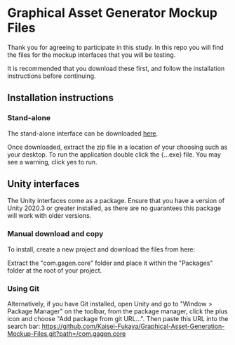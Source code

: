 # Graphical Asset Generator Mockup Files
Thank you for agreeing to participate in this study.
In this repo you will find the files for the mockup interfaces that you will be testing.

It is recommended that you download these first, and follow the installation instructions before continuing.

## Installation instructions
### Stand-alone
The stand-alone interface can be downloaded [here](https://github.com/Kaisei-Fukaya/Graphical-Asset-Generation-Mockup-Files/blob/09e65ee4ee42eac20d15d08e204103b491490e29/graphical-asset-generator_stand-alone-win32-x64.zip).

Once downloaded, extract the zip file in a location of your choosing such as your desktop. To run the application double click the {...exe} file. You may see a warning, click yes to run.

## Unity interfaces
The Unity interfaces come as a package. Ensure that you have a version of Unity 2020.3 or greater installed, as there are no guarantees this package will work with older versions. 


### Manual download and copy
To install, create a new project and download the files from here:

Extract the "com.gagen.core" folder and place it within the "Packages" folder at the root of your project.

### Using Git
Alternatively, if you have Git installed, open Unity and go to "Window > Package Manager" on the toolbar, from the package manager, click the plus icon and choose "Add package from git URL...". Then paste this URL into the search bar: 
https://github.com/Kaisei-Fukaya/Graphical-Asset-Generation-Mockup-Files.git?path=/com.gagen.core
